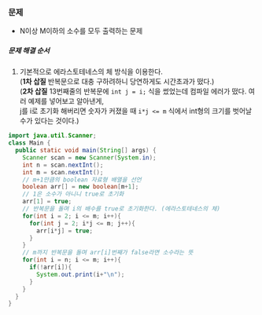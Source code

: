 ### 문제
* N이상 M이하의 소수를 모두 출력하는 문제

##### 문제 해결 순서
1. 기본적으로 에라스토테네스의 체 방식을 이용한다.
<br/>(**1차 삽질** 반복문으로 대충 구하려하니 당연하게도 시간초과가 떴다.)
<br/>(**2차 삽질** 13번째줄의 반복문에 `int j = i;` 식을 썼었는데 컴파일 에러가 떴다. 여러 예제를 넣어보고 알아낸게,
<br/>j를 i로 초기화 해버리면 숫자가 커졌을 때 `i*j <= m` 식에서 int형의 크기를 벗어날 수가 있다는 것이다.)

```java
import java.util.Scanner;
class Main {
  public static void main(String[] args) {
    Scanner scan = new Scanner(System.in);
    int n = scan.nextInt();
    int m = scan.nextInt();
    // m+1만큼의 boolean 자료형 배열을 선언
    boolean arr[] = new boolean[m+1];
    // 1은 소수가 아니니 true로 초기화
    arr[1] = true;
    // 반복문을 돌며 i의 배수를 true로 초기화한다. (에라스토테네스의 체)
    for(int i = 2; i <= m; i++){
      for(int j = 2; i*j <= m; j++){
        arr[i*j] = true;
      }
    }
    // m까지 반복문을 돌며 arr[i]번째가 false라면 소수라는 뜻
    for(int i = n; i <= m; i++){
      if(!arr[i]){
        System.out.print(i+"\n");
      }
    }
  }
}
```
